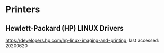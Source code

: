 # Printers
## Hewlett-Packard (HP) LINUX Drivers
https://developers.hp.com/hp-linux-imaging-and-printing; last accessed: 20200620
